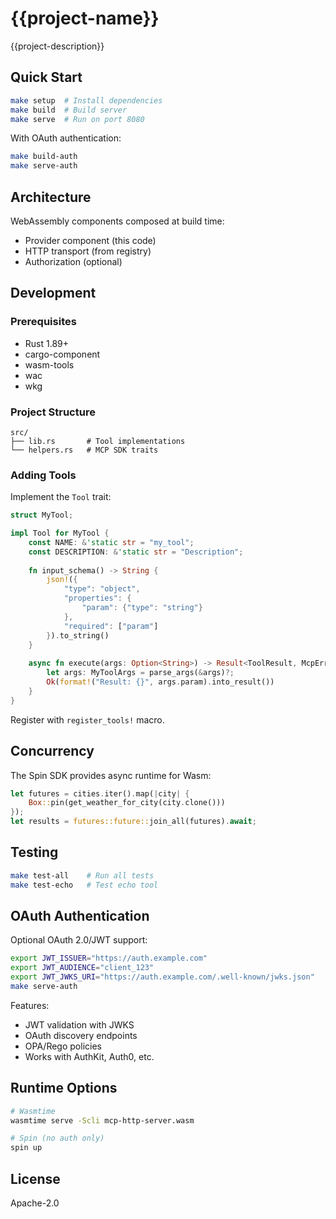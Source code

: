 # {{project-name}}

{{project-description}}

## Quick Start

```bash
make setup  # Install dependencies
make build  # Build server
make serve  # Run on port 8080
```

With OAuth authentication:
```bash
make build-auth
make serve-auth
```

## Architecture

WebAssembly components composed at build time:
- Provider component (this code)
- HTTP transport (from registry)
- Authorization (optional)

## Development

### Prerequisites

- Rust 1.89+
- cargo-component
- wasm-tools
- wac
- wkg

### Project Structure

```
src/
├── lib.rs       # Tool implementations
└── helpers.rs   # MCP SDK traits
```

### Adding Tools

Implement the `Tool` trait:

```rust
struct MyTool;

impl Tool for MyTool {
    const NAME: &'static str = "my_tool";
    const DESCRIPTION: &'static str = "Description";
    
    fn input_schema() -> String {
        json!({
            "type": "object",
            "properties": {
                "param": {"type": "string"}
            },
            "required": ["param"]
        }).to_string()
    }
    
    async fn execute(args: Option<String>) -> Result<ToolResult, McpError> {
        let args: MyToolArgs = parse_args(&args)?;
        Ok(format!("Result: {}", args.param).into_result())
    }
}
```

Register with `register_tools!` macro.

## Concurrency

The Spin SDK provides async runtime for Wasm:

```rust
let futures = cities.iter().map(|city| {
    Box::pin(get_weather_for_city(city.clone()))
});
let results = futures::future::join_all(futures).await;
```

## Testing

```bash
make test-all    # Run all tests
make test-echo   # Test echo tool
```

## OAuth Authentication

Optional OAuth 2.0/JWT support:

```bash
export JWT_ISSUER="https://auth.example.com"
export JWT_AUDIENCE="client_123"
export JWT_JWKS_URI="https://auth.example.com/.well-known/jwks.json"
make serve-auth
```

Features:
- JWT validation with JWKS
- OAuth discovery endpoints
- OPA/Rego policies
- Works with AuthKit, Auth0, etc.

## Runtime Options

```bash
# Wasmtime
wasmtime serve -Scli mcp-http-server.wasm

# Spin (no auth only)
spin up
```

## License

Apache-2.0